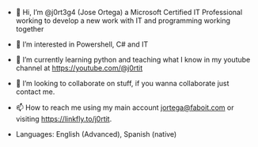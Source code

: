 - 👋 Hi, I’m @j0rt3g4 (Jose Ortega) a Microsoft Certified IT Professional working to develop a new work with IT and programming working together
- 👀 I’m interested in Powershell, C# and IT
- 🌱 I’m currently learning python and teaching what I know in my youtube channel at https://youtube.com/@j0rtit
- 💞️ I’m looking to collaborate on stuff, if you wanna collaborate just contact me.
- 📫 How to reach me using my main account jortega@faboit.com or visiting https://linkfly.to/j0rtit.

- Languages: English (Advanced), Spanish (native)
<!---
j0rt3g4/j0rt3g4 is a ✨ special ✨ repository because its `README.md` (this file) appears on your GitHub profile.
You can click the Preview link to take a look at your changes.
--->
